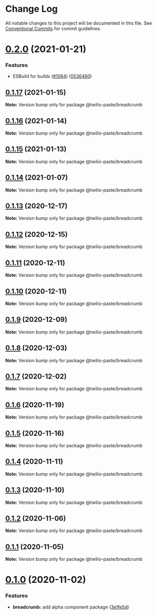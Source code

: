 # Change Log

All notable changes to this project will be documented in this file.
See [Conventional Commits](https://conventionalcommits.org) for commit guidelines.

# [0.2.0](https://github.com/twilio-labs/paste/compare/@twilio-paste/breadcrumb@0.1.17...@twilio-paste/breadcrumb@0.2.0) (2021-01-21)


### Features

* ESBuild for builds ([#1084](https://github.com/twilio-labs/paste/issues/1084)) ([0536460](https://github.com/twilio-labs/paste/commit/053646011508be10477d5b732269cdb0419235d7))





## [0.1.17](https://github.com/twilio-labs/paste/compare/@twilio-paste/breadcrumb@0.1.16...@twilio-paste/breadcrumb@0.1.17) (2021-01-15)

**Note:** Version bump only for package @twilio-paste/breadcrumb





## [0.1.16](https://github.com/twilio-labs/paste/compare/@twilio-paste/breadcrumb@0.1.15...@twilio-paste/breadcrumb@0.1.16) (2021-01-14)

**Note:** Version bump only for package @twilio-paste/breadcrumb





## [0.1.15](https://github.com/twilio-labs/paste/compare/@twilio-paste/breadcrumb@0.1.14...@twilio-paste/breadcrumb@0.1.15) (2021-01-13)

**Note:** Version bump only for package @twilio-paste/breadcrumb





## [0.1.14](https://github.com/twilio-labs/paste/compare/@twilio-paste/breadcrumb@0.1.13...@twilio-paste/breadcrumb@0.1.14) (2021-01-07)

**Note:** Version bump only for package @twilio-paste/breadcrumb





## [0.1.13](https://github.com/twilio-labs/paste/compare/@twilio-paste/breadcrumb@0.1.12...@twilio-paste/breadcrumb@0.1.13) (2020-12-17)

**Note:** Version bump only for package @twilio-paste/breadcrumb





## [0.1.12](https://github.com/twilio-labs/paste/compare/@twilio-paste/breadcrumb@0.1.11...@twilio-paste/breadcrumb@0.1.12) (2020-12-15)

**Note:** Version bump only for package @twilio-paste/breadcrumb





## [0.1.11](https://github.com/twilio-labs/paste/compare/@twilio-paste/breadcrumb@0.1.10...@twilio-paste/breadcrumb@0.1.11) (2020-12-11)

**Note:** Version bump only for package @twilio-paste/breadcrumb





## [0.1.10](https://github.com/twilio-labs/paste/compare/@twilio-paste/breadcrumb@0.1.9...@twilio-paste/breadcrumb@0.1.10) (2020-12-11)

**Note:** Version bump only for package @twilio-paste/breadcrumb





## [0.1.9](https://github.com/twilio-labs/paste/compare/@twilio-paste/breadcrumb@0.1.8...@twilio-paste/breadcrumb@0.1.9) (2020-12-09)

**Note:** Version bump only for package @twilio-paste/breadcrumb





## [0.1.8](https://github.com/twilio-labs/paste/compare/@twilio-paste/breadcrumb@0.1.7...@twilio-paste/breadcrumb@0.1.8) (2020-12-03)

**Note:** Version bump only for package @twilio-paste/breadcrumb





## [0.1.7](https://github.com/twilio-labs/paste/compare/@twilio-paste/breadcrumb@0.1.6...@twilio-paste/breadcrumb@0.1.7) (2020-12-02)

**Note:** Version bump only for package @twilio-paste/breadcrumb





## [0.1.6](https://github.com/twilio-labs/paste/compare/@twilio-paste/breadcrumb@0.1.5...@twilio-paste/breadcrumb@0.1.6) (2020-11-19)

**Note:** Version bump only for package @twilio-paste/breadcrumb





## [0.1.5](https://github.com/twilio-labs/paste/compare/@twilio-paste/breadcrumb@0.1.4...@twilio-paste/breadcrumb@0.1.5) (2020-11-16)

**Note:** Version bump only for package @twilio-paste/breadcrumb





## [0.1.4](https://github.com/twilio-labs/paste/compare/@twilio-paste/breadcrumb@0.1.3...@twilio-paste/breadcrumb@0.1.4) (2020-11-11)

**Note:** Version bump only for package @twilio-paste/breadcrumb





## [0.1.3](https://github.com/twilio-labs/paste/compare/@twilio-paste/breadcrumb@0.1.2...@twilio-paste/breadcrumb@0.1.3) (2020-11-10)

**Note:** Version bump only for package @twilio-paste/breadcrumb





## [0.1.2](https://github.com/twilio-labs/paste/compare/@twilio-paste/breadcrumb@0.1.1...@twilio-paste/breadcrumb@0.1.2) (2020-11-06)

**Note:** Version bump only for package @twilio-paste/breadcrumb





## [0.1.1](https://github.com/twilio-labs/paste/compare/@twilio-paste/breadcrumb@0.1.0...@twilio-paste/breadcrumb@0.1.1) (2020-11-05)

**Note:** Version bump only for package @twilio-paste/breadcrumb





# [0.1.0](https://github.com/twilio-labs/paste/compare/@twilio-paste/breadcrumb@0.0.2...@twilio-paste/breadcrumb@0.1.0) (2020-11-02)


### Features

* **breadcrumb:** add alpha component package ([3e1fe5d](https://github.com/twilio-labs/paste/commit/3e1fe5db6719589b4fff51a7f61090d8991ddfe9))
